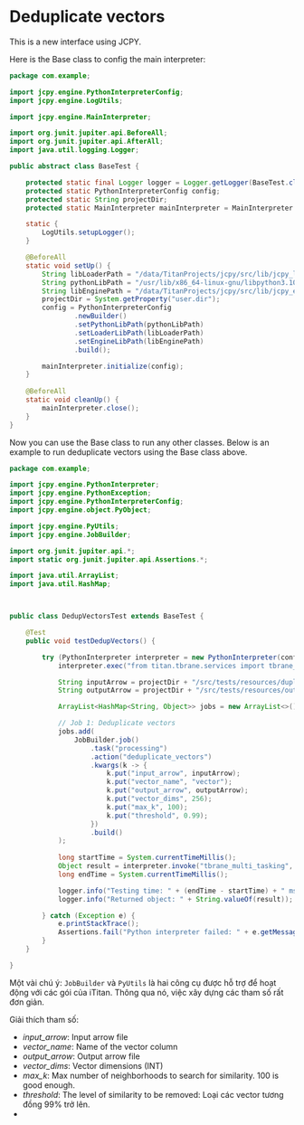 # Deduplicate vectors

This is a new interface using JCPY.

Here is the Base class to config the main interpreter:

```java
package com.example;

import jcpy.engine.PythonInterpreterConfig;
import jcpy.engine.LogUtils;

import jcpy.engine.MainInterpreter;

import org.junit.jupiter.api.BeforeAll;
import org.junit.jupiter.api.AfterAll;
import java.util.logging.Logger;

public abstract class BaseTest {

    protected static final Logger logger = Logger.getLogger(BaseTest.class.getName());
    protected static PythonInterpreterConfig config;
    protected static String projectDir;
    protected static MainInterpreter mainInterpreter = MainInterpreter.instance;

    static {
        LogUtils.setupLogger();
    }

    @BeforeAll
    static void setUp() {
        String libLoaderPath = "/data/TitanProjects/jcpy/src/lib/jcpy_loader.so";
        String pythonLibPath = "/usr/lib/x86_64-linux-gnu/libpython3.10.so.1.0";
        String libEnginePath = "/data/TitanProjects/jcpy/src/lib/jcpy_engine.so";
        projectDir = System.getProperty("user.dir");
        config = PythonInterpreterConfig
                .newBuilder()
                .setPythonLibPath(pythonLibPath)
                .setLoaderLibPath(libLoaderPath)
                .setEngineLibPath(libEnginePath)
                .build();

        mainInterpreter.initialize(config);
    }
    
    @BeforeAll
    static void cleanUp() {
        mainInterpreter.close();
    }
}
```

Now you can use the Base class to run any other classes. Below is an example to run deduplicate vectors using the Base class above.

```java
package com.example;

import jcpy.engine.PythonInterpreter;
import jcpy.engine.PythonException;
import jcpy.engine.PythonInterpreterConfig;
import jcpy.engine.object.PyObject;

import jcpy.engine.PyUtils;
import jcpy.engine.JobBuilder;

import org.junit.jupiter.api.*;
import static org.junit.jupiter.api.Assertions.*;

import java.util.ArrayList;
import java.util.HashMap;



public class DedupVectorsTest extends BaseTest {

    @Test
    public void testDedupVectors() {

        try (PythonInterpreter interpreter = new PythonInterpreter(config)) {
            interpreter.exec("from titan.tbrane.services import tbrane_multi_tasking");

            String inputArrow = projectDir + "/src/tests/resources/duplicated_vectors.arrow";
            String outputArrow = projectDir + "/src/tests/resources/output.arrow";

            ArrayList<HashMap<String, Object>> jobs = new ArrayList<>();

            // Job 1: Deduplicate vectors
            jobs.add(
                JobBuilder.job()
                    .task("processing")
                    .action("deduplicate_vectors")
                    .kwargs(k -> {
                        k.put("input_arrow", inputArrow);
                        k.put("vector_name", "vector");
                        k.put("output_arrow", outputArrow);
                        k.put("vector_dims", 256);
                        k.put("max_k", 100);
                        k.put("threshold", 0.99);
                    })
                    .build()
            );
            
            long startTime = System.currentTimeMillis();
            Object result = interpreter.invoke("tbrane_multi_tasking", jobs);
            long endTime = System.currentTimeMillis();

            logger.info("Testing time: " + (endTime - startTime) + " ms");
            logger.info("Returned object: " + String.valueOf(result));

        } catch (Exception e) {
            e.printStackTrace();
            Assertions.fail("Python interpreter failed: " + e.getMessage());
        }
    }

}
```

Một vài chú ý: `JobBuilder` và `PyUtils` là hai công cụ được hỗ trợ để hoạt động với các gói của iTitan. Thông qua nó, việc xây dựng các tham số rất đơn giản.


Giải thích tham số:

- *input_arrow*: Input arrow file
- *vector_name*: Name of the vector column
- *output_arrow*: Output arrow file
- *vector_dims*: Vector dimensions (INT)
- *max_k*: Max number of neighborhoods to search for similarity. 100 is good enough.
- *threshold*: The level of similarity to be removed: Loại các vector tương đồng 99% trở lên.
- 


